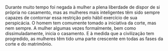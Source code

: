 ﻿Durante muito tempo foi negada à mulher a plena liberdade de dispor de si própria no casamento, mas as mulheres mais inteligentes têm sido sempre capazes de contornar essa restrição pelo hábil exercício de sua  perspicácia. O homem tem comumente tomado a iniciativa da corte, mas nem sempre. A mulher algumas vezes formalmente, bem como dissimuladamente, inicia o casamento. E à medida que a civilização tem progredido, as mulheres têm tido uma parte crescente em todas as fases da corte e do matrimônio.